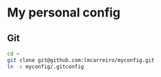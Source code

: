 # My personal config

## Git

```bash
cd ~
git clone git@github.com:lmcarreiro/myconfig.git
ln -s myconfig/.gitconfig
```
